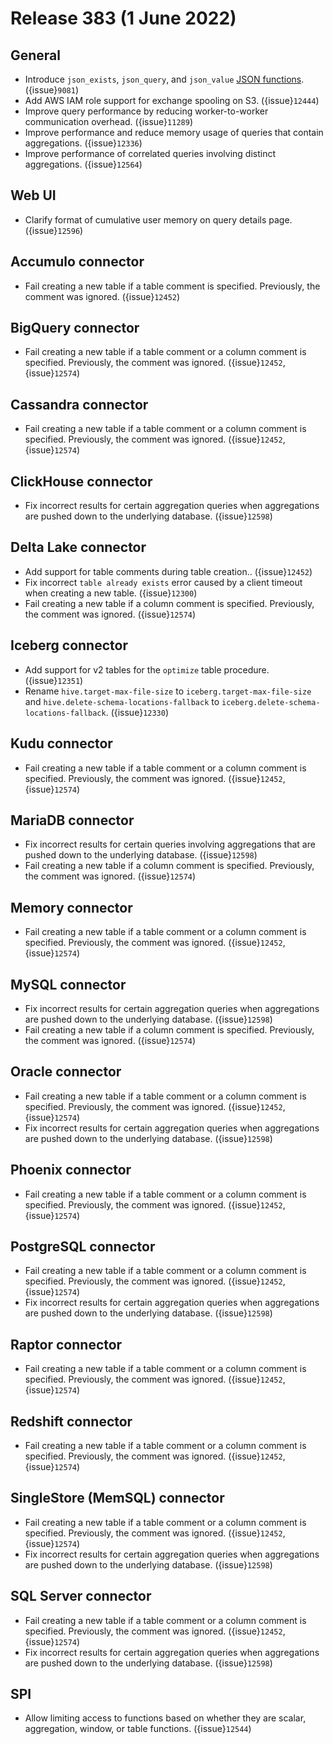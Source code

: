 # Release 383 (1 June 2022)

## General

* Introduce `json_exists`, `json_query`, and `json_value` [JSON functions](/functions/json). ({issue}`9081`)
* Add AWS IAM role support for exchange spooling on S3. ({issue}`12444`)
* Improve query performance by reducing worker-to-worker communication overhead. ({issue}`11289`)
* Improve performance and reduce memory usage of queries that contain aggregations. ({issue}`12336`)
* Improve performance of correlated queries involving distinct aggregations. ({issue}`12564`)

## Web UI

* Clarify format of cumulative user memory on query details page. ({issue}`12596`)

## Accumulo connector

* Fail creating a new table if a table comment is specified. Previously, the
  comment was ignored. ({issue}`12452`)

## BigQuery connector

* Fail creating a new table if a table comment or a column comment is specified.
  Previously, the comment was ignored. ({issue}`12452`, {issue}`12574`)

## Cassandra connector

* Fail creating a new table if a table comment or a column comment is specified.
  Previously, the comment was ignored. ({issue}`12452`, {issue}`12574`)

## ClickHouse connector

* Fix incorrect results for certain aggregation queries when aggregations are
  pushed down to the underlying database. ({issue}`12598`)

## Delta Lake connector

* Add support for table comments during table creation.. ({issue}`12452`)
* Fix incorrect `table already exists` error caused by a client timeout when
  creating a new table. ({issue}`12300`)
* Fail creating a new table if a column comment is specified. Previously, the
  comment was ignored. ({issue}`12574`)

## Iceberg connector

* Add support for v2 tables for the `optimize` table procedure. ({issue}`12351`)
* Rename `hive.target-max-file-size` to `iceberg.target-max-file-size` and
  `hive.delete-schema-locations-fallback` to `iceberg.delete-schema-locations-fallback`. ({issue}`12330`)

## Kudu connector

* Fail creating a new table if a table comment or a column comment is specified.
  Previously, the comment was ignored. ({issue}`12452`, {issue}`12574`)

## MariaDB connector

* Fix incorrect results for certain queries involving aggregations that are
  pushed down to the underlying database. ({issue}`12598`)
* Fail creating a new table if a column comment is specified. Previously, the
  comment was ignored. ({issue}`12574`)

## Memory connector

* Fail creating a new table if a table comment or a column comment is specified.
  Previously, the comment was ignored. ({issue}`12452`, {issue}`12574`)

## MySQL connector

* Fix incorrect results for certain aggregation queries when aggregations are
  pushed down to the underlying database. ({issue}`12598`)
* Fail creating a new table if a column comment is specified. Previously, the
  comment was ignored. ({issue}`12574`)

## Oracle connector

* Fail creating a new table if a table comment or a column comment is specified.
  Previously, the comment was ignored. ({issue}`12452`, {issue}`12574`)
* Fix incorrect results for certain aggregation queries when aggregations are
  pushed down to the underlying database. ({issue}`12598`)

## Phoenix connector

* Fail creating a new table if a table comment or a column comment is specified.
  Previously, the comment was ignored. ({issue}`12452`, {issue}`12574`)

## PostgreSQL connector

* Fail creating a new table if a table comment or a column comment is specified.
  Previously, the comment was ignored. ({issue}`12452`, {issue}`12574`)
* Fix incorrect results for certain aggregation queries when aggregations are
  pushed down to the underlying database. ({issue}`12598`)

## Raptor connector

* Fail creating a new table if a table comment or a column comment is specified.
  Previously, the comment was ignored. ({issue}`12452`, {issue}`12574`)

## Redshift connector

* Fail creating a new table if a table comment or a column comment is specified.
  Previously, the comment was ignored. ({issue}`12452`, {issue}`12574`)

## SingleStore (MemSQL) connector

* Fail creating a new table if a table comment or a column comment is specified.
  Previously, the comment was ignored. ({issue}`12452`, {issue}`12574`)
* Fix incorrect results for certain aggregation queries when aggregations are
  pushed down to the underlying database. ({issue}`12598`)

## SQL Server connector

* Fail creating a new table if a table comment or a column comment is specified.
  Previously, the comment was ignored. ({issue}`12452`, {issue}`12574`)
* Fix incorrect results for certain aggregation queries when aggregations are
  pushed down to the underlying database. ({issue}`12598`)

## SPI

* Allow limiting access to functions based on whether they are scalar,
  aggregation, window, or table functions. ({issue}`12544`)
